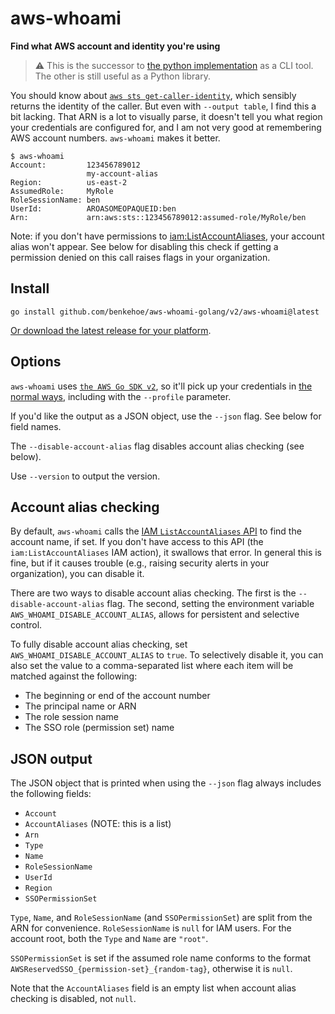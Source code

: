 # aws-whoami
**Find what AWS account and identity you're using**

> :warning: This is the successor to [the python implementation](https://github.com/benkehoe/aws-whoami) as a CLI tool. The other is still useful as a Python library.

You should know about [`aws sts get-caller-identity`](https://docs.aws.amazon.com/cli/latest/reference/sts/get-caller-identity.html), which sensibly returns the identity of the caller.
But even with `--output table`, I find this a bit lacking.
That ARN is a lot to visually parse, it doesn't tell you what region your credentials are configured for, and I am not very good at remembering AWS account numbers. `aws-whoami` makes it better.

```
$ aws-whoami
Account:         123456789012
                 my-account-alias
Region:          us-east-2
AssumedRole:     MyRole
RoleSessionName: ben
UserId:          AROASOMEOPAQUEID:ben
Arn:             arn:aws:sts::123456789012:assumed-role/MyRole/ben
```

Note: if you don't have permissions to [iam:ListAccountAliases](https://docs.aws.amazon.com/IAM/latest/APIReference/API_ListAccountAliases.html), your account alias won't appear.
See below for disabling this check if getting a permission denied on this call raises flags in your organization.

## Install

```
go install github.com/benkehoe/aws-whoami-golang/v2/aws-whoami@latest
```

[Or download the latest release for your platform](https://github.com/benkehoe/aws-whoami-golang/releases/latest).


## Options

`aws-whoami` uses [`the AWS Go SDK v2`](https://aws.amazon.com/sdk-for-go/), so it'll pick up your credentials in [the normal ways](https://docs.aws.amazon.com/cli/latest/userguide/cli-chap-configure.html#config-settings-and-precedence), including with the `--profile` parameter.

If you'd like the output as a JSON object, use the `--json` flag.
See below for field names.

The `--disable-account-alias` flag disables account alias checking (see below).

Use `--version` to output the version.

## Account alias checking

By default, `aws-whoami` calls the [IAM `ListAccountAliases` API](https://docs.aws.amazon.com/IAM/latest/APIReference/API_ListAccountAliases.html) to find the account name, if set.
If you don't have access to this API (the `iam:ListAccountAliases` IAM action), it swallows that error.
In general this is fine, but if it causes trouble (e.g., raising security alerts in your organization), you can disable it.

There are two ways to disable account alias checking.
The first is the `--disable-account-alias` flag.
The second, setting the environment variable `AWS_WHOAMI_DISABLE_ACCOUNT_ALIAS`, allows for persistent and selective control.

To fully disable account alias checking, set `AWS_WHOAMI_DISABLE_ACCOUNT_ALIAS` to `true`.
To selectively disable it, you can also set the value to a comma-separated list where each item will be matched against the following:
* The beginning or end of the account number
* The principal name or ARN
* The role session name
* The SSO role (permission set) name

## JSON output

The JSON object that is printed when using the `--json` flag always includes the following fields:
* `Account`
* `AccountAliases` (NOTE: this is a list)
* `Arn`
* `Type`
* `Name`
* `RoleSessionName`
* `UserId`
* `Region`
* `SSOPermissionSet`

`Type`, `Name`, and `RoleSessionName` (and `SSOPermissionSet`) are split from the ARN for convenience.
`RoleSessionName` is `null` for IAM users.
For the account root, both the `Type` and `Name` are `"root"`.

`SSOPermissionSet` is set if the assumed role name conforms to the format `AWSReservedSSO_{permission-set}_{random-tag}`, otherwise it is `null`.

Note that the `AccountAliases` field is an empty list when account alias checking is disabled, not `null`.
